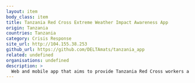 ```yaml
---
layout: item
body_class: item
title: Tanzania Red Cross Extreme Weather Impact Awareness App
origin: Tanzania
countries: Tanzania
category: Crisis Response
site_url: http://104.155.38.253
github_url: https://github.com/DELTAmats/tanzania_app
related: undefined
organisations: undefined
description: >
  Web and mobile app that aims to provide Tanzania Red Cross workers a basic understanding of the possible impacts of forecasted extreme weather in a given province of Tanzania.
---
```


